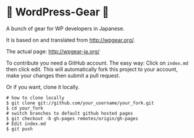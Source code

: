 :wrench: WordPress-Gear :wrench:
==============

A bunch of gear for WP developers in Japanese.

It is based on and translated from http://wpgear.org/.

The actual page:  http://wpgear-ja.org/

To contribute you need a GitHub account.
The easy way: Click on `index.md` then click edit. This will automatically fork this project to your account, make your changes then submit a pull request.

Or if you want, clone it locally.

    # how to clone locally
    $ git clone git://github.com/your_username/your_fork.git
    $ cd your_fork
    # switch branches to default github hosted pages
    $ git checkout -b gh-pages remotes/origin/gh-pages
    # Edit index.md
    $ git push
